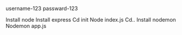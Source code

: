 username-123
passward-123

Install node
Install express
Cd init
Node index.js
Cd..
Install nodemon
Nodemon app.js
